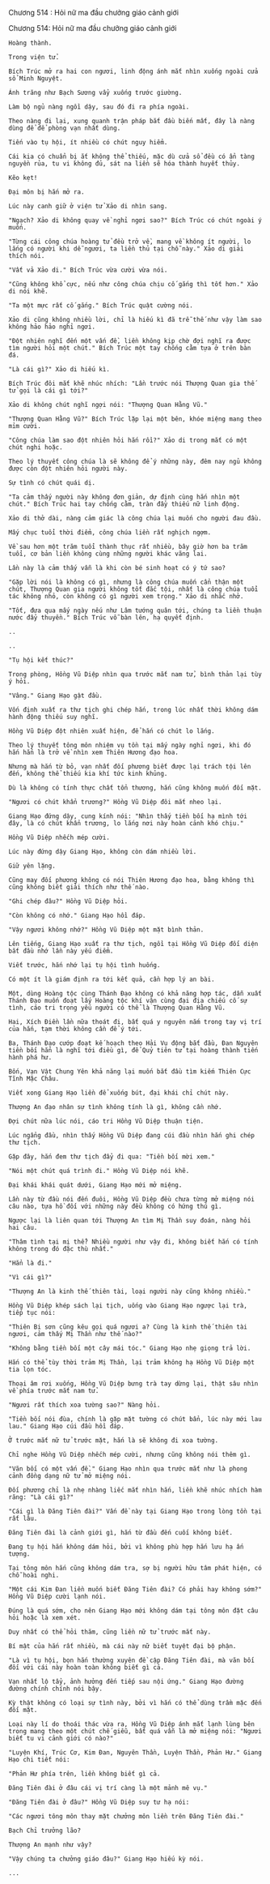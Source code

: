 




Chương 514 : Hỏi nữ ma đầu chưởng giáo cảnh giới


Chương 514: Hỏi nữ ma đầu chưởng giáo cảnh giới

	Hoàng thành.

	Trong viện tử.

	Bích Trúc mở ra hai con ngươi, linh động ánh mắt nhìn xuống ngoài cửa sổ Minh Nguyệt.

	Ánh trăng như Bạch Sương vẩy xuống trước giường.

	Làm bộ ngủ nàng ngồi dậy, sau đó đi ra phía ngoài.

	Theo nàng đi lại, xung quanh trận pháp bắt đầu biến mất, đây là nàng dùng để để phòng vạn nhất dùng.

	Tiến vào tụ hội, ít nhiều có chút nguy hiểm.

	Cái kia có chuẩn bị ắt không thể thiếu, mặc dù cửa sổ đều có ẩn tàng nguyền rủa, tu vi không đủ, sát na liền sẽ hóa thành huyết thủy.

	Kẽo kẹt!

	Đại môn bị hắn mở ra.

	Lúc này canh giữ ở viện tử Xảo di nhìn sang.

	"Ngạch? Xảo di không quay về nghỉ ngơi sao?" Bích Trúc có chút ngoài ý muốn.

	"Từng cái công chúa hoàng tử đều trở về, mang về không ít người, lo lắng có người khi dễ ngươi, ta liền thủ tại chỗ này." Xảo di giải thích nói.

	"Vất vả Xảo di." Bích Trúc vừa cười vừa nói.

	"Cũng không khổ cực, nếu như công chúa chịu cố gắng thì tốt hơn." Xảo di nói khẽ.

	"Ta một mực rất cố gắng." Bích Trúc quật cường nói.

	Xảo di cũng không nhiều lời, chỉ là hiếu kì đã trễ thế như vậy làm sao không hảo hảo nghỉ ngơi.

	"Đột nhiên nghĩ đến một vấn đề, liền không kịp chờ đợi nghĩ ra được tìm người hỏi một chút." Bích Trúc một tay chống cằm tựa ở trên bàn đá.

	"Là cái gì?" Xảo di hiếu kì.

	Bích Trúc đôi mắt khẽ nhúc nhích: "Lần trước nói Thượng Quan gia thế tử gọi là cái gì tới?"

	Xảo di không chút nghĩ ngợi nói: "Thượng Quan Hằng Vũ."

	"Thượng Quan Hằng Vũ?" Bích Trúc lặp lại một bên, khóe miệng mang theo mỉm cười.

	"Công chúa làm sao đột nhiên hỏi hắn rồi?" Xảo di trong mắt có một chút nghi hoặc.

	Theo lý thuyết công chúa là sẽ không để ý những này, đêm nay ngủ không được còn đột nhiên hỏi người này.

	Sự tình có chút quái dị.

	"Ta cảm thấy người này không đơn giản, dự định cùng hắn nhìn một chút." Bích Trúc hai tay chống cằm, tràn đầy thiếu nữ linh động.

	Xảo di thở dài, nàng cảm giác là công chúa lại muốn cho người đau đầu.

	Mấy chục tuổi thời điểm, công chúa liền rất nghịch ngợm.

	Về sau hơn một trăm tuổi thành thục rất nhiều, bây giờ hơn ba trăm tuổi, cơ bản liền không cùng những người khác vãng lai.

	Lần này là cảm thấy vẫn là khi còn bé sinh hoạt có ý tứ sao?

	"Gặp lời nói là không có gì, nhưng là công chúa muốn cẩn thận một chút, Thượng Quan gia người không tốt đắc tội, nhất là công chúa tuổi tác không nhỏ, còn không có gì người xem trọng." Xảo di nhắc nhở.

	"Tốt, đưa qua mấy ngày nếu như Lâm tướng quân tới, chúng ta liền thuận nước đẩy thuyền." Bích Trúc vỗ bàn lên, hạ quyết định.

	..

	..

	"Tụ hội kết thúc?"

	Trong phòng, Hồng Vũ Diệp nhìn qua trước mắt nam tử, bình thản lại tùy ý hỏi.

	"Vâng." Giang Hạo gật đầu.

	Vốn định xuất ra thư tịch ghi chép hắn, trong lúc nhất thời không dám hành động thiếu suy nghĩ.

	Hồng Vũ Diệp đột nhiên xuất hiện, để hắn có chút lo lắng.

	Theo lý thuyết tông môn nhiệm vụ tồn tại mấy ngày nghỉ ngơi, khi đó hắn hẳn là trở về nhìn xem Thiên Hương đạo hoa.

	Nhưng mà hắn từ bỏ, vạn nhất đối phương biết được lại trách tội lên đến, không thể thiếu kia khí tức kinh khủng.

	Dù là không có tính thực chất tổn thương, hắn cũng không muốn đối mặt.

	"Ngươi có chút khẩn trương?" Hồng Vũ Diệp đôi mắt nheo lại.

	Giang Hạo đứng dậy, cung kính nói: "Nhìn thấy tiền bối hạ mình tới đây, là có chút khẩn trương, lo lắng nơi này hoàn cảnh khó chịu."

	Hồng Vũ Diệp nhếch mép cười.

	Lúc này đứng dậy Giang Hạo, không còn dám nhiều lời.

	Giữ yên lặng.

	Cũng may đối phương không có nói Thiên Hương đạo hoa, bằng không thì cũng không biết giải thích như thế nào.

	"Ghi chép đâu?" Hồng Vũ Diệp hỏi.

	"Còn không có nhớ." Giang Hạo hồi đáp.

	"Vậy ngươi không nhớ?" Hồng Vũ Diệp một mặt bình thản.

	Lên tiếng, Giang Hạo xuất ra thư tịch, ngồi tại Hồng Vũ Diệp đối diện bắt đầu nhớ lần này yếu điểm.

	Viết trước, hắn nhớ lại tụ hội tình huống.

	Có một ít là giám định ra tới kết quả, cần hợp lý an bài.

	Một, dùng Hoàng tộc cùng Thánh Đạo không có khả năng hợp tác, dẫn xuất Thánh Đạo muốn đoạt lấy Hoàng tộc khí vận cùng đại địa chiếu cố sự tình, cáo tri trọng yếu người có thể là Thượng Quan Hằng Vũ.

	Hai, Xích Điền lần nữa thoát đi, bất quá y nguyên nắm trong tay vị trí của hắn, tạm thời không cần để ý tới.

	Ba, Thánh Đạo cướp đoạt kế hoạch theo Hải Vụ động bắt đầu, Đan Nguyên tiền bối hẳn là nghĩ tới điều gì, để Quỷ tiên tử tại hoàng thành tiến hành phá hư.

	Bốn, Vạn Vật Chung Yên khả năng lại muốn bắt đầu tìm kiếm Thiên Cực Tĩnh Mặc Châu.

	Viết xong Giang Hạo liền để xuống bút, đại khái chỉ chút này.

	Thượng An đạo nhân sự tình không tính là gì, không cần nhớ.

	Đợi chút nữa lúc nói, cáo tri Hồng Vũ Diệp thuận tiện.

	Lúc ngẩng đầu, nhìn thấy Hồng Vũ Diệp đang cúi đầu nhìn hắn ghi chép thư tịch.

	Gặp đây, hắn đem thư tịch đẩy đi qua: "Tiền bối mời xem."

	"Nói một chút quá trình đi." Hồng Vũ Diệp nói khẽ.

	Đại khái khái quát dưới, Giang Hạo mới mở miệng.

	Lần này từ đầu nói đến đuôi, Hồng Vũ Diệp đều chưa từng mở miệng nói câu nào, tựa hồ đối với những này đều không có hứng thú gì.

	Ngược lại là liên quan tới Thượng An tìm Mị Thần suy đoán, nàng hỏi hai câu.

	"Thâm tình tại mị thể? Nhiều người như vậy đi, không biết hắn có tính không trong đó đặc thù nhất."

	"Hẳn là đi."

	"Vì cái gì?"

	"Thượng An là kinh thế thiên tài, loại người này cũng không nhiều."

	Hồng Vũ Diệp khép sách lại tịch, uống vào Giang Hạo ngược lại trà, tiếp tục nói:

	"Thiên Bi sơn cũng kêu gọi quá ngươi a? Cùng là kinh thế thiên tài ngươi, cảm thấy Mị Thần như thế nào?"

	"Không bằng tiền bối một cây mái tóc." Giang Hạo nhẹ giọng trả lời.

	Hắn có thể tùy thời trảm Mị Thần, lại trảm không hạ Hồng Vũ Diệp một tia lọn tóc.

	Thoại âm rơi xuống, Hồng Vũ Diệp bưng trà tay dừng lại, thật sâu nhìn về phía trước mắt nam tử.

	"Ngươi rất thích xoa tường sao?" Nàng hỏi.

	"Tiền bối nói đùa, chính là gặp mặt tường có chút bẩn, lúc này mới lau lau." Giang Hạo cúi đầu hồi đáp.

	Ở trước mắt nữ tử trước mặt, hắn là sẽ không đi xoa tường.

	Chỉ nghe Hồng Vũ Diệp nhếch mép cười, nhưng cũng không nói thêm gì.

	"Vãn bối có một vấn đề." Giang Hạo nhìn qua trước mắt như là phong cảnh đồng dạng nữ tử mở miệng nói.

	Đối phương chỉ là nhẹ nhàng liếc mắt nhìn hắn, liền khẽ nhúc nhích hàm răng: "Là cái gì?"

	"Cái gì là Đăng Tiên đài?" Vấn đề này tại Giang Hạo trong lòng tồn tại rất lâu.

	Đăng Tiên đài là cảnh giới gì, hắn từ đầu đến cuối không biết.

	Đang tụ hội hắn không dám hỏi, bởi vì không phù hợp hắn lưu hạ ấn tượng.

	Tại tông môn hắn cũng không dám tra, sợ bị người hữu tâm phát hiện, có chỗ hoài nghi.

	"Một cái Kim Đan liền muốn biết Đăng Tiên đài? Có phải hay không sớm?" Hồng Vũ Diệp cười lạnh nói.

	Đúng là quá sớm, cho nên Giang Hạo mới không dám tại tông môn đặt câu hỏi hoặc là xem xét.

	Duy nhất có thể hỏi thăm, cũng liền nữ tử trước mắt này.

	Bí mật của hắn rất nhiều, mà cái này nữ biết tuyệt đại bộ phận.

	"Là vì tụ hội, bọn hắn thường xuyên đề cập Đăng Tiên đài, mà vãn bối đối với cái này hoàn toàn không biết gì cả.

	Vạn nhất lộ tẩy, ảnh hưởng đến tiếp sau nội ứng." Giang Hạo đường đường chính chính nói bậy.

	Kỳ thật không có loại sự tình này, bởi vì hắn có thể dùng trầm mặc đến đối mặt.

	Loại này lí do thoái thác vừa ra, Hồng Vũ Diệp ánh mắt lạnh lùng bên trong mang theo một chút chế giễu, bất quá vẫn là mở miệng nói: "Ngươi biết tu vi cảnh giới có nào?"

	"Luyện Khí, Trúc Cơ, Kim Đan, Nguyên Thần, Luyện Thần, Phản Hư." Giang Hạo chi tiết nói:

	"Phản Hư phía trên, liền không biết gì cả.

	Đăng Tiên đài ở đâu cái vị trí càng là một mảnh mê vụ."

	"Đăng Tiên đài ở đâu?" Hồng Vũ Diệp suy tư hạ nói:

	"Các ngươi tông môn thay mặt chưởng môn liền trên Đăng Tiên đài."

	Bạch Chỉ trưởng lão?

	Thượng An mạnh như vậy?

	"Vậy chúng ta chưởng giáo đâu?" Giang Hạo hiếu kỳ nói.

	...




